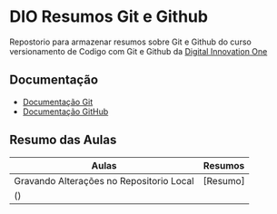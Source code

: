 # DIO Resumos Git e Github

Repostorio para armazenar resumos sobre Git e Github do curso versionamento de Codigo com Git e Github da
[Digital Innovation One](https://www.dio.me/)

## Documentação
- [Documentação Git](https://git-scm.com/)
- [Documentação GitHub](https://github.com/)

## Resumo das Aulas
|Aulas | Resumos |
|-------|--------|
| Gravando Alterações no Repositorio Local | [Resumo]
() |

